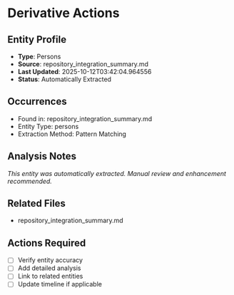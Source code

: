 # Derivative Actions

## Entity Profile
- **Type**: Persons
- **Source**: repository_integration_summary.md
- **Last Updated**: 2025-10-12T03:42:04.964556
- **Status**: Automatically Extracted

## Occurrences
- Found in: repository_integration_summary.md
- Entity Type: persons
- Extraction Method: Pattern Matching

## Analysis Notes
*This entity was automatically extracted. Manual review and enhancement recommended.*

## Related Files
- repository_integration_summary.md

## Actions Required
- [ ] Verify entity accuracy
- [ ] Add detailed analysis
- [ ] Link to related entities
- [ ] Update timeline if applicable
